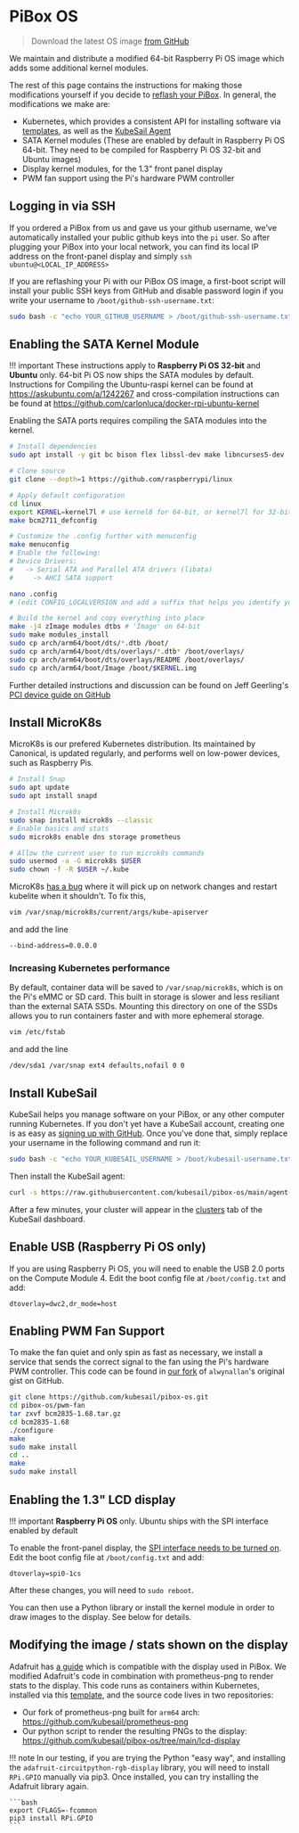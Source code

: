 # PiBox OS

> Download the latest OS image [from GitHub](https://github.com/kubesail/pibox-os/releases)

We maintain and distribute a modified 64-bit Raspberry Pi OS image which adds some additional kernel modules.

The rest of this page contains the instructions for making those modifications yourself if you decide to [reflash your PiBox](/guides/pibox/rpiboot). In general, the modifications we make are:

-   Kubernetes, which provides a consistent API for installing software via [templates](/templates), as well as the [KubeSail Agent](/#attaching-a-cluster)
-   SATA Kernel modules (These are enabled by default in Raspberry Pi OS 64-bit. They need to be compiled for Raspberry Pi OS 32-bit and Ubuntu images)
-   Display kernel modules, for the 1.3" front panel display
-   PWM fan support using the Pi's hardware PWM controller

## Logging in via SSH

If you ordered a PiBox from us and gave us your github username, we've automatically installed your public github keys into the `pi` user. So after plugging your PiBox into your local network, you can find its local IP address on the front-panel display and simply `ssh ubuntu@<LOCAL_IP_ADDRESS>`

If you are reflashing your Pi with our PiBox OS image, a first-boot script will install your public SSH keys from GitHub and disable password login if you write your username to `/boot/github-ssh-username.txt`:

```bash
sudo bash -c "echo YOUR_GITHUB_USERNAME > /boot/github-ssh-username.txt"
```

## Enabling the SATA Kernel Module

<!-- prettier-ignore -->
!!! important
    These instructions apply to **Raspberry Pi OS 32-bit** and **Ubuntu** only. 64-bit Pi OS now ships the SATA modules by default. Instructions for Compiling the Ubuntu-raspi kernel can be found at https://askubuntu.com/a/1242267 and cross-compilation instructions can be found at https://github.com/carlonluca/docker-rpi-ubuntu-kernel

Enabling the SATA ports requires compiling the SATA modules into the kernel.

```bash
# Install dependencies
sudo apt install -y git bc bison flex libssl-dev make libncurses5-dev

# Clone source
git clone --depth=1 https://github.com/raspberrypi/linux

# Apply default configuration
cd linux
export KERNEL=kernel7l # use kernel8 for 64-bit, or kernel7l for 32-bit
make bcm2711_defconfig

# Customize the .config further with menuconfig
make menuconfig
# Enable the following:
# Device Drivers:
#   -> Serial ATA and Parallel ATA drivers (libata)
#     -> AHCI SATA support

nano .config
# (edit CONFIG_LOCALVERSION and add a suffix that helps you identify your build)

# Build the kernel and copy everything into place
make -j4 zImage modules dtbs # 'Image' on 64-bit
sudo make modules_install
sudo cp arch/arm64/boot/dts/*.dtb /boot/
sudo cp arch/arm64/boot/dts/overlays/*.dtb* /boot/overlays/
sudo cp arch/arm64/boot/dts/overlays/README /boot/overlays/
sudo cp arch/arm64/boot/Image /boot/$KERNEL.img
```

Further detailed instructions and discussion can be found on Jeff Geerling's [PCI device guide on GitHub](https://github.com/geerlingguy/raspberry-pi-pcie-devices/issues/1#issuecomment-717578358)

## Install MicroK8s

MicroK8s is our prefered Kubernetes distribution. Its maintained by Canonical, is updated regularly, and performs well on low-power devices, such as Raspberry Pis.

```bash
# Install Snap
sudo apt update
sudo apt install snapd

# Install Microk8s
sudo snap install microk8s --classic
# Enable basics and stats
sudo microk8s enable dns storage prometheus

# Allow the current user to run microk8s commands
sudo usermod -a -G microk8s $USER
sudo chown -f -R $USER ~/.kube
```

MicroK8s [has a bug](https://github.com/ubuntu/microk8s/pull/2617) where it will pick up on network changes and restart kubelite when it shouldn't. To fix this,

```bash
vim /var/snap/microk8s/current/args/kube-apiserver
```

and add the line

    --bind-address=0.0.0.0

### Increasing Kubernetes performance

By default, container data will be saved to `/var/snap/microk8s`, which is on the Pi's eMMC or SD card. This built in storage is slower and less resiliant than the external SATA SSDs. Mounting this directory on one of the SSDs allows you to run containers faster and with more ephemeral storage.

```bash
vim /etc/fstab
```

and add the line

    /dev/sda1 /var/snap ext4 defaults,nofail 0 0

## Install KubeSail

KubeSail helps you manage software on your PiBox, or any other computer running Kubernetes. If you don't yet have a KubeSail account, creating one is as easy as [signing up with GitHub](https://kubesail.com/). Once you've done that, simply replace your username in the following command and run it:

```bash
sudo bash -c "echo YOUR_KUBESAIL_USERNAME > /boot/kubesail-username.txt"
```

Then install the KubeSail agent:

```bash
curl -s https://raw.githubusercontent.com/kubesail/pibox-os/main/agent-installer.sh | sudo bash
```

After a few minutes, your cluster will appear in the [clusters](https://kubesail.com/clusters) tab of the KubeSail dashboard.

## Enable USB (Raspberry Pi OS only)

If you are using Raspberry Pi OS, you will need to enable the USB 2.0 ports on the Compute Module 4. Edit the boot config file at `/boot/config.txt` and add:

    dtoverlay=dwc2,dr_mode=host

## Enabling PWM Fan Support

To make the fan quiet and only spin as fast as necessary, we install a service that sends the correct signal to the fan using the Pi's hardware PWM controller. This code can be found in [our fork](https://github.com/kubesail/pibox-os/tree/main/pwm-fan) of `alwynallan`'s original gist on GitHub.

```bash
git clone https://github.com/kubesail/pibox-os.git
cd pibox-os/pwm-fan
tar zxvf bcm2835-1.68.tar.gz
cd bcm2835-1.68
./configure
make
sudo make install
cd ..
make
sudo make install
```

## Enabling the 1.3" LCD display

<!-- prettier-ignore -->
!!! important
    **Raspberry Pi OS** only. Ubuntu ships with the SPI interface enabled by default

To enable the front-panel display, the [SPI interface needs to be turned on](https://blog.stabel.family/raspberry-pi-4-multiple-spis-and-the-device-tree/). Edit the boot config file at `/boot/config.txt` and add:

    dtoverlay=spi0-1cs

After these changes, you will need to `sudo reboot`.

You can then use a Python library or install the kernel module in order to draw images to the display. See below for details.

## Modifying the image / stats shown on the display

Adafruit has [a guide](https://learn.adafruit.com/adafruit-mini-pitft-135x240-color-tft-add-on-for-raspberry-pi/1-3-240x240-kernel-module-install) which is compatible with the display used in PiBox. We modified Adafruit's code in combination with prometheus-png to render stats to the display. This code runs as containers within Kubernetes, installed via this [template](https://kubesail.com/template/erulabs/pibox-display-renderer), and the source code lives in two repositories:

-   Our fork of prometheus-png built for `arm64` arch: https://github.com/kubesail/prometheus-png
-   Our python script to render the resulting PNGs to the display: https://github.com/kubesail/pibox-os/tree/main/lcd-display

<!-- prettier-ignore -->
!!! note
    In our testing, if you are trying the Python "easy way", and installing the `adafruit-circuitpython-rgb-display` library, you will need to install `RPi.GPIO` manually via pip3. Once installed, you can try installing the Adafruit library again.

    ```bash
    export CFLAGS=-fcommon
    pip3 install RPi.GPIO
    ```

